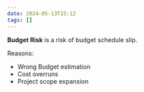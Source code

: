 ```yaml
---
date: 2024-05-13T15:12
tags: []
---
```

**Budget Risk** is a risk of budget schedule slip. 

Reasons: 
- Wrong Budget estimation
- Cost overruns
- Project scope expansion 
